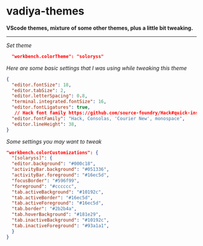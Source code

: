 # vadiya-themes
**VScode themes, mixture of some other themes, plus a little bit tweaking.**

----------
*Set theme*
```json
  "workbench.colorTheme": "soloryss"


```
*Here are some basic settings that I was using while tweaking this theme*
```json
{
  "editor.fontSize": 18,
  "editor.tabSize": 2,
  "editor.letterSpacing": 0.8,
  "terminal.integrated.fontSize": 16,
  "editor.fontLigatures": true,
   // Hack font family https://github.com/source-foundry/Hack#quick-installation,
  "editor.fontFamily": "Hack, Consolas, 'Courier New', monospace",
  "editor.lineHeight": 38,
}
```
*Some settings you may want to tweak*

```json
"workbench.colorCustomizations": {
  "[solaryss]": {
  "editor.background": "#000c18",
  "activityBar.background": "#051336",
  "activityBar.foreground": "#16ec5d",
  "focusBorder": "#596f99",
  "foreground": "#cccccc",
  "tab.activeBackground": "#10192c",
  "tab.activeBorder": "#16ec5d",
  "tab.activeForeground": "#16ec5d",
  "tab.border": "#2b2b4a",
  "tab.hoverBackground": "#181e29",
  "tab.inactiveBackground": "#10192c",
  "tab.inactiveForeground": "#93a1a1",
  }
}
```